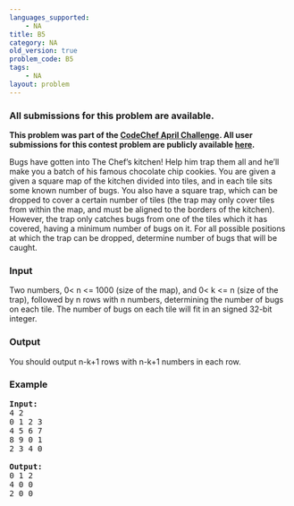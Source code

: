 ```yaml
---
languages_supported:
    - NA
title: B5
category: NA
old_version: true
problem_code: B5
tags:
    - NA
layout: problem
---
```

###  All submissions for this problem are available. 

**This problem was part of the [CodeChef April Challenge](http://www.codechef.com/APRIL09/). All user submissions for this contest problem are publicly available [here](http://www.codechef.com/APRIL09/status/B5/).**

Bugs have gotten into The Chef’s kitchen! Help him trap them all and he’ll make you a batch of his famous chocolate chip cookies. You are given a given a square map of the kitchen divided into tiles, and in each tile sits some known number of bugs. You also have a square trap, which can be dropped to cover a certain number of tiles (the trap may only cover tiles from within the map, and must be aligned to the borders of the kitchen). However, the trap only catches bugs from one of the tiles which it has covered, having a minimum number of bugs on it. For all possible positions at which the trap can be dropped, determine number of bugs that will be caught.

### Input

Two numbers, 0&lt;  n  &lt;= 1000 (size of the map), and 0&lt; k &lt;= n (size of the trap), followed by n rows with n numbers, determining the number of bugs on each tile. The number of bugs on each tile will fit in an signed 32-bit integer.

### Output

You should output n-k+1 rows with n-k+1 numbers in each row.

### Example

<pre>
<b>Input:</b>
4 2
0 1 2 3
4 5 6 7
8 9 0 1
2 3 4 0

<b>Output:</b>
0 1 2
4 0 0
2 0 0
</pre>